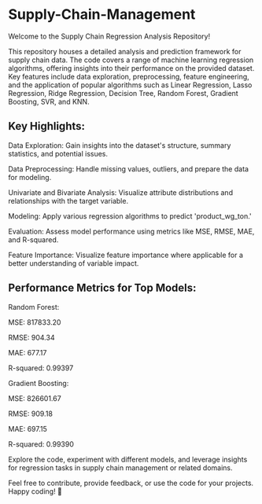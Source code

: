 # Supply-Chain-Management

Welcome to the Supply Chain Regression Analysis Repository!

This repository houses a detailed analysis and prediction framework for supply chain data. The code covers a range of machine learning regression algorithms, offering insights into their performance on the provided dataset. Key features include data exploration, preprocessing, feature engineering, and the application of popular algorithms such as Linear Regression, Lasso Regression, Ridge Regression, Decision Tree, Random Forest, Gradient Boosting, SVR, and KNN.

## **Key Highlights:**

Data Exploration: Gain insights into the dataset's structure, summary statistics, and potential issues.

Data Preprocessing: Handle missing values, outliers, and prepare the data for modeling.

Univariate and Bivariate Analysis: Visualize attribute distributions and relationships with the target variable.

Modeling: Apply various regression algorithms to predict 'product_wg_ton.'

Evaluation: Assess model performance using metrics like MSE, RMSE, MAE, and R-squared.

Feature Importance: Visualize feature importance where applicable for a better understanding of variable impact.

## **Performance Metrics for Top Models:**

Random Forest:

MSE: 817833.20

RMSE: 904.34

MAE: 677.17

R-squared: 0.99397

Gradient Boosting:

MSE: 826601.67

RMSE: 909.18

MAE: 697.15

R-squared: 0.99390

Explore the code, experiment with different models, and leverage insights for regression tasks in supply chain management or related domains.

Feel free to contribute, provide feedback, or use the code for your projects. Happy coding! 🚀
